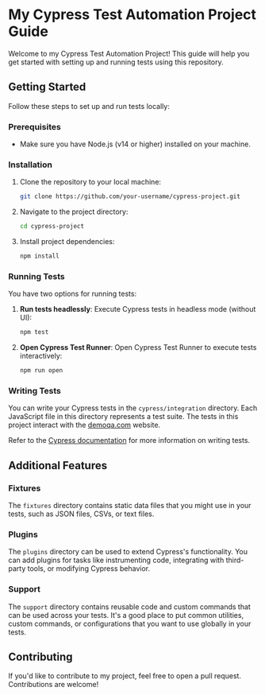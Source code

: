 # My Cypress Test Automation Project Guide

Welcome to my Cypress Test Automation Project! This guide will help you get started with setting up and running tests using this repository.

## Getting Started

Follow these steps to set up and run tests locally:

### Prerequisites

- Make sure you have Node.js (v14 or higher) installed on your machine.

### Installation

1. Clone the repository to your local machine:

   ```bash
   git clone https://github.com/your-username/cypress-project.git
   ```

2. Navigate to the project directory:

   ```bash
   cd cypress-project
   ```

3. Install project dependencies:

   ```bash
   npm install
   ```

### Running Tests

You have two options for running tests:

1. **Run tests headlessly**: Execute Cypress tests in headless mode (without UI):

   ```bash
   npm test
   ```

2. **Open Cypress Test Runner**: Open Cypress Test Runner to execute tests interactively:

   ```bash
   npm run open
   ```

### Writing Tests

You can write your Cypress tests in the `cypress/integration` directory. Each JavaScript file in this directory represents a test suite. The tests in this project interact with the [demoqa.com](https://demoqa.com/) website.

Refer to the [Cypress documentation](https://docs.cypress.io/guides/overview/why-cypress.html) for more information on writing tests.

## Additional Features

### Fixtures

The `fixtures` directory contains static data files that you might use in your tests, such as JSON files, CSVs, or text files.

### Plugins

The `plugins` directory can be used to extend Cypress's functionality. You can add plugins for tasks like instrumenting code, integrating with third-party tools, or modifying Cypress behavior.

### Support

The `support` directory contains reusable code and custom commands that can be used across your tests. It's a good place to put common utilities, custom commands, or configurations that you want to use globally in your tests.

## Contributing

If you'd like to contribute to my project, feel free to open a pull request. Contributions are welcome!
